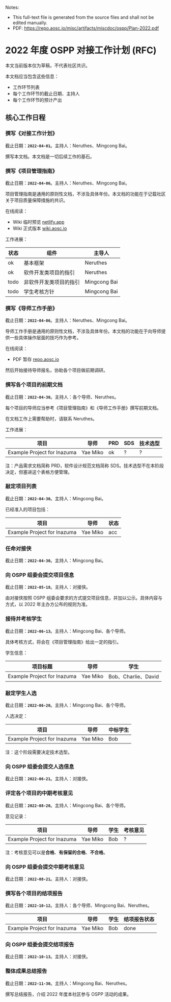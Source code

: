 Notes:

- This full-text file is generated from the source files and shall not be edited manually.
- PDF: https://repo.aosc.io/misc/artifacts/miscdoc/ospp/Plan-2022.pdf



# 2022 年度 OSPP 对接工作计划 (RFC)


本文当前版本仅为草稿，不代表社区共识。

本文档应当包含这些信息：

- 工作环节列表
- 每个工作环节的截止日期、主持人
- 每个工作环节的预计产出



## 核心工作日程

### 撰写《对接工作计划》

截止日期：**`2022-04-01`**。主持人：Neruthes、Mingcong Bai。

撰写本文档。本文档是一切后续工作的基石。

### 撰写《项目管理指南》

截止日期：**`2022-04-06`**。主持人：Neruthes、Mingcong Bai。

项目管理指南是通用的原则性文档，不涉及具体年份。本文档的功能在于记载社区关于项目质量保障措施的共识。

在线阅读：

- Wiki 临时预览 [netlify.app](https://deploy-preview-40--wiki-aosc.netlify.app/zh/community/ospp/rfc-management-guidelines/)
- Wiki 正式版本 [wiki.aosc.io](https://wiki.aosc.io/zh/community/ospp/rfc-management-guidelines/)

工作进展：

| 状态 | 组件                   | 主导人       |
| ---- | ---------------------- | ------------ |
| ok   | 基本框架               | Neruthes     |
| ok   | 软件开发类项目的指引   | Neruthes     |
| todo | 非软件开发类项目的指引 | Mingcong Bai |
| todo | 学生考核方针           | Mingcong Bai |

### 撰写《导师工作手册》

截止日期：**`2022-04-06`**。主持人：Neruthes、Mingcong Bai。

导师工作手册是通用的原则性文档，不涉及具体年份。本文档的功能在于向导师提供一些具体操作层面的技巧作为参考。

在线阅读：

- PDF 暂存 [repo.aosc.io](https://repo.aosc.io/misc/artifacts/miscdoc/ospp/Instructor-Manual.pdf)

然后开始接待导师报名，协助各个项目做前期调研。

### 撰写各个项目的前期文档

截止日期：**`2022-04-30`**。主持人：各个导师、Neruthes。

每个项目的导师应当参考《项目管理指南》和《导师工作手册》撰写前期文档。

在文档工作上需要帮助时，请联系 Neruthes。

工作进展：

| 项目                        | 导师     | PRD | SDS | 技术选型 |
| --------------------------- | -------- | --- | --- | -------- |
| Example Project for Inazuma | Yae Miko | ok  | ?   | ?        |

注：产品需求文档简称 PRD，软件设计规范文档简称 SDS。技术选型不在本阶段决定，但塞进这个表格方便管理。

### 敲定项目列表

截止日期：**`2022-04-30`**。主持人：Mingcong Bai。

已经准入的项目包括：

| 项目                        | 导师     | 状态 |
| --------------------------- | -------- | ---- |
| Example Project for Inazuma | Yae Miko | acc  |

### 任命对接侠

截止日期：**`2022-04-30`**。主持人：Mingcong Bai。

### 向 OSPP 组委会提交项目信息

截止日期：**`2022-05-18`**。主持人：对接侠。

由对接侠按照 OSPP 组委会要求的方式提交项目信息，并加以公示。具体内容与方式，以 2022 年主办方公布的规则为准。

### 接待并考核学生

截止日期：**`2022-06-13`**。主持人：Mingcong Bai、各个导师。

具体考核方式，将会在《项目管理指南》给出一定的指引。

学生信息：

| 项目标题                    | 导师     | 学生                |
| --------------------------- | -------- | ------------------- |
| Example Project for Inazuma | Yae Miko | Bob、Charlie、David |

### 敲定学生人选

截止日期：**`2022-06-20`**。主持人：Mingcong Bai、各个导师。

人选决定：

| 项目                        | 导师     | 中标学生 |
| --------------------------- | -------- | -------- |
| Example Project for Inazuma | Yae Miko | Bob      |

注：这个阶段需要决定技术选型。

### 向 OSPP 组委会提交人选信息

截止日期：**`2022-06-21`**。主持人：对接侠。

### 评定各个项目的中期考核意见

截止日期：**`2022-08-20`**。主持人：Mingcong Bai、各个导师。

意见记录：

| 项目                        | 导师     | 学生 | 考核意见 |
| --------------------------- | -------- | ---- | -------- |
| Example Project for Inazuma | Yae Miko | Bob  | ?        |

注：考核意见可以是**合格**、**有保留的合格**、**不合格**。

### 向 OSPP 组委会提交中期考核意见

截止日期：**`2022-08-21`**。主持人：对接侠。

### 撰写各个项目的结项报告

截止日期：**`2022-10-12`**。主持人：各个导师、Mingcong Bai、Neruthes。

| 项目                        | 导师     | 学生 | 结项报告状态 |
| --------------------------- | -------- | ---- | ------------ |
| Example Project for Inazuma | Yae Miko | Bob  | done         |

### 向 OSPP 组委会提交结项报告

截止日期：**`2022-10-13`**。主持人：对接侠。

### 整体成果总结报告

截止日期：**`2022-11-30`**。主持人：Mingcong Bai、Neruthes。

撰写总结报告，介绍 2022 年度本社区参与 OSPP 活动的成果。


